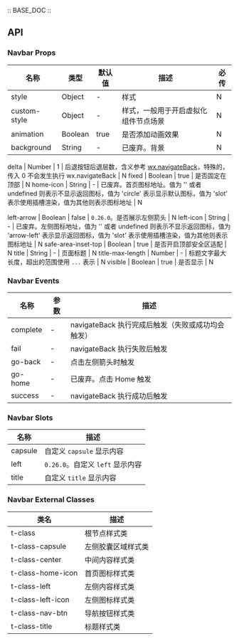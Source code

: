 :: BASE_DOC ::

## API

### Navbar Props

名称 | 类型 | 默认值 | 描述 | 必传
-- | -- | -- | -- | --
style | Object | - | 样式 | N
custom-style | Object | - | 样式，一般用于开启虚拟化组件节点场景 | N
animation | Boolean | true | 是否添加动画效果 | N
background | String | - | 已废弃。背景 | N

delta | Number | 1 | 后退按钮后退层数，含义参考 [wx.navigateBack](https://developers.weixin.qq.com/miniprogram/dev/api/route/wx.navigateBack.html)，特殊的，传入 0 不会发生执行 wx.navigateBack | N
fixed | Boolean | true | 是否固定在顶部 | N
home-icon | String | - | 已废弃。首页图标地址。值为 '' 或者 undefined 则表示不显示返回图标，值为 'circle' 表示显示默认图标，值为 'slot' 表示使用插槽渲染，值为其他则表示图标地址 | N

left-arrow | Boolean | false | `0.26.0`。是否展示左侧箭头 | N
left-icon | String | - | 已废弃。左侧图标地址，值为 '' 或者 undefined 则表示不显示返回图标，值为 'arrow-left' 表示显示返回图标，值为 'slot' 表示使用插槽渲染，值为其他则表示图标地址 | N
safe-area-inset-top | Boolean | true | 是否开启顶部安全区适配 | N
title | String | - | 页面标题 | N
title-max-length | Number | - | 标题文字最大长度，超出的范围使用 `...` 表示 | N
visible | Boolean | true | 是否显示 | N

### Navbar Events

名称 | 参数 | 描述
-- | -- | --
complete | \- | navigateBack 执行完成后触发（失败或成功均会触发）
fail | \- | navigateBack 执行失败后触发
go-back | \- | 点击左侧箭头时触发
go-home | \- | 已废弃。点击 Home 触发
success | \- | navigateBack 执行成功后触发

### Navbar Slots

名称 | 描述
-- | --
capsule | 自定义 `capsule` 显示内容
left | `0.26.0`。自定义 `left` 显示内容
title | 自定义 `title` 显示内容

### Navbar External Classes

类名 | 描述
-- | --
t-class | 根节点样式类
t-class-capsule | 左侧胶囊区域样式类
t-class-center | 中间内容样式类
t-class-home-icon | 首页图标样式类
t-class-left | 左侧内容样式类
t-class-left-icon | 左侧图标样式类
t-class-nav-btn | 导航按钮样式类
t-class-title | 标题样式类
